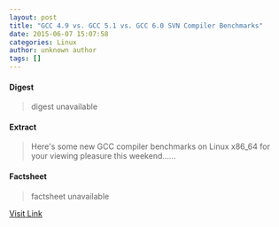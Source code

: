 ```yaml
---
layout: post
title: "GCC 4.9 vs. GCC 5.1 vs. GCC 6.0 SVN Compiler Benchmarks"
date: 2015-06-07 15:07:58
categories: Linux
author: unknown author
tags: []
---
```



#### Digest
>digest unavailable

#### Extract
>Here's some new GCC compiler benchmarks on Linux x86_64 for your viewing pleasure this weekend......

#### Factsheet
>factsheet unavailable

[Visit Link](http://www.phoronix.com/scan.php?page=news_item&px=GCC-5.1-6.0-June-SVN)



